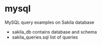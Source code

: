 # mysql
MySQL query examples on Sakila database

* sakila_db contains database and schema
* sakila_queries.sql list of queries
